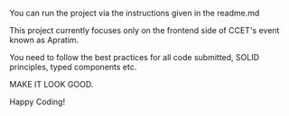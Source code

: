 You can run the project via the instructions given in the readme.md

This project currently focuses only on the frontend side of CCET's event known as Apratim.

You need to follow the best practices for all code submitted, SOLID principles, typed components etc.

MAKE IT LOOK GOOD.

Happy Coding!
